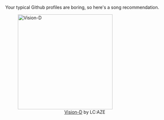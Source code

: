Your typical Github profiles are boring, so here's a song recommendation.
<figure><img width="300" height="300" src="https://i.scdn.co/image/ab67616d0000b273fb0957f28d1617fa90afdd19" alt="Vision-D" /><figcaption align="center"><a href="https://open.spotify.com/track/26uBELTgpU37W0i4LYddJb" target="_blank">Vision-D</a> by LC:AZE</figcaption></figure>
